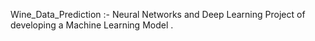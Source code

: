 Wine_Data_Prediction :-
Neural Networks and Deep Learning Project of developing a Machine Learning Model  .
